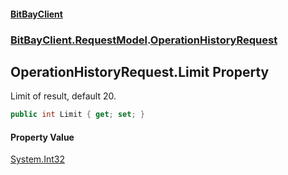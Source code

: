 #### [BitBayClient](./index.md 'index')
### [BitBayClient.RequestModel](./BitBayClient-RequestModel.md 'BitBayClient.RequestModel').[OperationHistoryRequest](./BitBayClient-RequestModel-OperationHistoryRequest.md 'BitBayClient.RequestModel.OperationHistoryRequest')
## OperationHistoryRequest.Limit Property
Limit of result, default 20.  
```csharp
public int Limit { get; set; }
```
#### Property Value
[System.Int32](https://docs.microsoft.com/en-us/dotnet/api/System.Int32 'System.Int32')  
